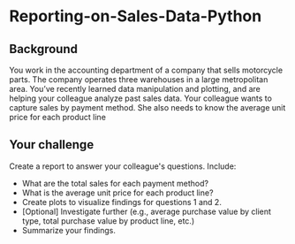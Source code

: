 # Reporting-on-Sales-Data-Python

## Background
 
You work in the accounting department of a company that sells motorcycle parts. 
The company operates three warehouses in a large metropolitan area. 
You’ve recently learned data manipulation and plotting, and are helping your colleague analyze past sales data. 
Your colleague wants to capture sales by payment method. 
She also needs to know the average unit price for each product line

## Your challenge
Create a report to answer your colleague's questions. Include:

- What are the total sales for each payment method?
- What is the average unit price for each product line?
- Create plots to visualize findings for questions 1 and 2.
- [Optional] Investigate further (e.g., average purchase value by client type, total purchase value by product line, etc.)
- Summarize your findings.
